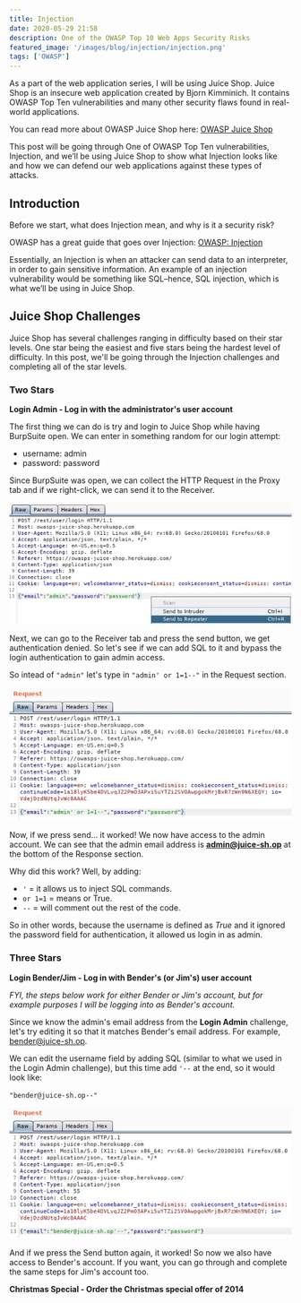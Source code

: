```yaml
---
title: Injection
date: 2020-05-29 21:58
description: One of the OWASP Top 10 Web Apps Security Risks
featured_image: '/images/blog/injection/injection.png'
tags: ['OWASP']
---
```


As a part of the web application series, I will be using Juice Shop. Juice Shop is an insecure web application created by Bjorn Kimminich. It contains OWASP Top Ten vulnerabilities and many other security flaws found in real-world applications.

You can read more about OWASP Juice Shop here: [OWASP Juice Shop](https://owasp.org/www-project-juice-shop/)

This post will be going through One of OWASP Top Ten vulnerabilities, Injection, and we’ll be using Juice Shop to show what Injection looks like and how we can defend our web applications against these types of attacks.

## Introduction 

Before we start, what does Injection mean, and why is it a security risk?

OWASP has a great guide that goes over Injection: [OWASP: Injection](https://owasp.org/www-project-top-ten/OWASP_Top_Ten_2017/Top_10-2017_A1-Injection)

Essentially, an Injection is when an attacker can send data to an interpreter, in order to gain sensitive information. An example of an injection vulnerability would be something like SQL–hence, SQL injection, which is what we’ll be using in Juice Shop.

## Juice Shop Challenges

Juice Shop has several challenges ranging in difficulty based on their star levels. One star being the easiest and five stars being the hardest level of difficulty. In this post, we'll be going through the Injection challenges and completing all of the star levels.

### Two Stars

**Login Admin - Log in with the administrator's user account**

The first thing we can do is try and login to Juice Shop while having BurpSuite open. We can enter in something random for our login attempt: 

* username: admin
* password: password

Since BurpSuite was open, we can collect the HTTP Request in the Proxy tab and if we right-click, we can send it to the Receiver. 

<img src="/images/blog/injection/admin.jpg" alt="burpsuite admin login">

Next, we can go to the Receiver tab and press the send button, we get authentication denied. So let's see if we can add SQL to it and bypass the login authentication to gain admin access. 

So intead of `"admin"` let's type in `"admin' or 1=1--"` in the Request section. 

<img src="/images/blog/injection/adminrequest.jpg" alt="submitting a request through burpsuite">

Now, if we press send... it worked! We now have access to the admin account. We can see that the admin email address is **admin@juice-sh.op** at the bottom of the Response section. 

Why did this work? Well, by adding: 

* `'` = it allows us to inject SQL commands. 
* `or 1=1` = means or True. 
* `--` = will comment out the rest of the code.

So in other words, because the username is defined as *True* and it ignored the password field for authentication, it allowed us login in as admin.

### Three Stars

**Login Bender/Jim - Log in with Bender's (or Jim's) user account**

*FYI, the steps below work for either Bender or Jim's account, but for example purposes I will be logging into as Bender's account.*

Since we know the admin's email address from the **Login Admin** challenge, let's try editing it so that it matches Bender's email address. For example, bender@juice-sh.op.

We can edit the username field by adding SQL (similar to what we used in the Login Admin challenge), but this time add `'--` at the end, so it would look like: 

`"bender@juice-sh.op--"`

<img src="/images/blog/injection/bender.jpg" alt="login attempt for benders account">

And if we press the Send button again, it worked! So now we also have access to Bender's account. If you want, you can go through and complete the same steps for Jim's account too.

**Christmas Special - Order the Christmas special offer of 2014**
